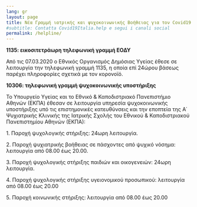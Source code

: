 ```yaml
---
lang: gr
layout: page
title: Νέα Γραμμή ιατρικής και ψυχοκοινωνικής Βοήθειας για τον Covid19 
#subtitle: Contatta Covid19Italia.help e segui i canali social
permalink: /helpline/
---
```


<div>
	<p>
		<b> 1135: εικοσιτετράωρη τηλεφωνική γραμμή ΕΟΔΥ </b>
	</p>
	<p>
	Από τις 07.03.2020 ο Εθνικός Οργανισμός Δημόσιας Υγείας έθεσε σε λειτουργία την τηλεφωνική γραμμή 1135, η οποία επί 24ώρου βάσεως παρέχει πληροφορίες σχετικά με τον κορονοϊό.
	</p>
	<p>
		<b> 10306: τηλεφωνική γραμμή ψυχοκοινωνικής υποστήριξης </b>
	</p>	
	<p>
		Το Υπουργείο Υγείας και το Εθνικό & Καποδιστριακό Πανεπιστήμιο Αθηνών (ΕΚΠΑ) έθεσαν σε λειτουργία υπηρεσία ψυχοκοινωνικής υποστήριξης υπό τις επιστημονικές κατευθύνσεις και την εποπτεία της Α΄ Ψυχιατρικής Κλινικής της Ιατρικής Σχολής του Εθνικού & Καποδιστριακού Πανεπιστημίου Αθηνών (ΕΚΠΑ):
	</p>
	<p>
		1. Παροχή ψυχολογικής στήριξης: 24ωρη λειτουργία.
	</p>
	<p>
		2. Παροχή ψυχιατρικής βοήθειας σε πάσχοντες από ψυχικό νόσημα: λειτουργία από 08.00 έως 20.00.
	</p>
	<p>
		3. Παροχή ψυχολογικής στήριξης παιδιών και οικογενειών: 24ωρη λειτουργία.
	</p>
	<p>
		4. Παροχή ψυχολογικής στήριξης υγειονομικού προσωπικού: λειτουργία από 08.00 έως 20.00
	</p>
	<p>
		5. Παροχή κοινωνικής στήριξης: λειτουργία από 08.00 έως 20.00
	</p>

	
</div>
